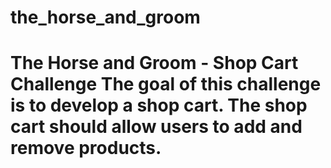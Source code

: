 # the_horse_and_groom
# The Horse and Groom - Shop Cart Challenge  The goal of this challenge is to develop a shop cart. The shop cart should allow users to add and remove products.
